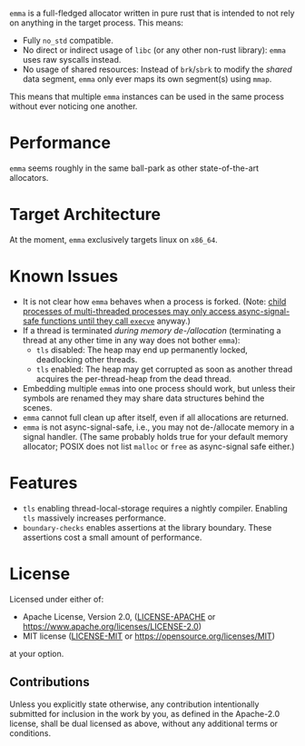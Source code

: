 `emma` is a full-fledged allocator written in pure rust that is intended to not rely on anything in the target process. This means:

- Fully `no_std` compatible.
- No direct or indirect usage of `libc` (or any other non-rust library): `emma` uses raw syscalls instead.
- No usage of shared resources: Instead of `brk`/`sbrk` to modify the _shared_ data segment, `emma` only ever maps its own segment(s) using `mmap`.

This means that multiple `emma` instances can be used in the same process without ever noticing one another.

# Performance
`emma` seems roughly in the same ball-park as other state-of-the-art allocators.

# Target Architecture
At the moment, `emma` exclusively targets linux on `x86_64`.

# Known Issues
- It is not clear how `emma` behaves when a process is forked. (Note: [child processes of multi-threaded processes may only access async-signal-safe functions until they call `execve`](https://www.man7.org/linux/man-pages/man2/fork.2.html) anyway.)
- If a thread is terminated _during memory de-/allocation_ (terminating a thread at any other time in any way does not bother `emma`):
	- `tls` disabled: The heap may end up permanently locked, deadlocking other threads.
	- `tls` enabled: The heap may get corrupted as soon as another thread acquires the per-thread-heap from the dead thread.
- Embedding multiple `emma`s into one process should work, but unless their symbols are renamed they may share data structures behind the scenes.
- `emma` cannot full clean up after itself, even if all allocations are returned.
- `emma` is not async-signal-safe, i.e., you may not de-/allocate memory in a signal handler. (The same probably holds true for your default memory allocator; POSIX does not list `malloc` or `free` as async-signal safe either.)

# Features
- `tls` enabling thread-local-storage requires a nightly compiler. Enabling `tls` massively increases performance.
- `boundary-checks` enables assertions at the library boundary. These assertions cost a small amount of performance.

# License

Licensed under either of:

 * Apache License, Version 2.0, ([LICENSE-APACHE](LICENSE-APACHE) or https://www.apache.org/licenses/LICENSE-2.0)
 * MIT license ([LICENSE-MIT](LICENSE-MIT) or https://opensource.org/licenses/MIT)

at your option.

## Contributions

Unless you explicitly state otherwise, any contribution intentionally submitted for inclusion in the work by you, as defined in the Apache-2.0 license, shall be dual licensed as above, without any additional terms or conditions.
